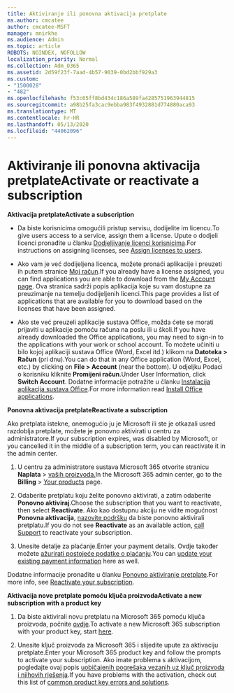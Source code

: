 ```yaml
---
title: Aktiviranje ili ponovna aktivacija pretplate
ms.author: cmcatee
author: cmcatee-MSFT
manager: mnirkhe
ms.audience: Admin
ms.topic: article
ROBOTS: NOINDEX, NOFOLLOW
localization_priority: Normal
ms.collection: Adm_O365
ms.assetid: 2d59f23f-7aad-4b57-9039-0bd2bbf929a3
ms.custom:
- "1500028"
- "482"
ms.openlocfilehash: f53c65ff8bd434c186a589fa4285751963944815
ms.sourcegitcommit: a98b25fa3cac9ebba983f4932881d774880aca93
ms.translationtype: MT
ms.contentlocale: hr-HR
ms.lasthandoff: 05/13/2020
ms.locfileid: "44062096"
---
```

# <a name="activate-or-reactivate-a-subscription"></a><span data-ttu-id="556ca-102">Aktiviranje ili ponovna aktivacija pretplate</span><span class="sxs-lookup"><span data-stu-id="556ca-102">Activate or reactivate a subscription</span></span>

<span data-ttu-id="556ca-103">**Aktivacija pretplate**</span><span class="sxs-lookup"><span data-stu-id="556ca-103">**Activate a subscription**</span></span>

- <span data-ttu-id="556ca-104">Da biste korisnicima omogućili pristup servisu, dodijelite im licencu.</span><span class="sxs-lookup"><span data-stu-id="556ca-104">To give users access to a service, assign them a license.</span></span> <span data-ttu-id="556ca-105">Upute o dodjeli licenci pronađite u članku [Dodjeljivanje licenci korisnicima](https://docs.microsoft.com/microsoft-365/admin/manage/assign-licenses-to-users).</span><span class="sxs-lookup"><span data-stu-id="556ca-105">For instructions on assigning licenses, see [Assign licenses to users](https://docs.microsoft.com/microsoft-365/admin/manage/assign-licenses-to-users).</span></span>

- <span data-ttu-id="556ca-106">Ako vam je već dodijeljena licenca, možete pronaći aplikacije i preuzeti ih putem stranice [Moj račun](https://portal.office.com/account/#installs).</span><span class="sxs-lookup"><span data-stu-id="556ca-106">If you already have a license assigned, you can find applications you are able to download from the [My Account page](https://portal.office.com/account/#installs).</span></span> <span data-ttu-id="556ca-107">Ova stranica sadrži popis aplikacija koje su vam dostupne za preuzimanje na temelju dodijeljenih licenci.</span><span class="sxs-lookup"><span data-stu-id="556ca-107">This page provides a list of applications that are available for you to download based on the licenses that have been assigned.</span></span>

- <span data-ttu-id="556ca-108">Ako ste već preuzeli aplikacije sustava Office, možda ćete se morati prijaviti u aplikacije pomoću računa na poslu ili u školi.</span><span class="sxs-lookup"><span data-stu-id="556ca-108">If you have already downloaded the Office applications, you may need to sign-in to the applications with your work or school account.</span></span> <span data-ttu-id="556ca-109">To možete učiniti u bilo kojoj aplikaciji sustava Office (Word, Excel itd.) klikom na **Datoteka > Račun** (pri dnu).</span><span class="sxs-lookup"><span data-stu-id="556ca-109">You can do that in any Office application (Word, Excel, etc.) by clicking on **File > Account** (near the bottom).</span></span> <span data-ttu-id="556ca-110">U odjeljku Podaci o korisniku kliknite **Promijeni račun**.</span><span class="sxs-lookup"><span data-stu-id="556ca-110">Under User Information, click **Switch Account**.</span></span> <span data-ttu-id="556ca-111">Dodatne informacije potražite u članku [Instalacija aplikacija sustava Office](https://docs.microsoft.com/microsoft-365/admin/setup/install-applications).</span><span class="sxs-lookup"><span data-stu-id="556ca-111">For more information read [Install Office applications](https://docs.microsoft.com/microsoft-365/admin/setup/install-applications).</span></span>

<span data-ttu-id="556ca-112">**Ponovna aktivacija pretplate**</span><span class="sxs-lookup"><span data-stu-id="556ca-112">**Reactivate a subscription**</span></span>

<span data-ttu-id="556ca-113">Ako pretplata istekne, onemogućio ju je Microsoft ili ste je otkazali usred razdoblja pretplate, možete je ponovno aktivirati u centru za administratore.</span><span class="sxs-lookup"><span data-stu-id="556ca-113">If your subscription expires, was disabled by Microsoft, or you cancelled it in the middle of a subscription term, you can reactivate it in the admin center.</span></span>
  
1. <span data-ttu-id="556ca-114">U centru za administratore sustava Microsoft 365 otvorite stranicu **Naplata**  >  [vaših proizvoda.](https://go.microsoft.com/fwlink/p/?linkid=842054)</span><span class="sxs-lookup"><span data-stu-id="556ca-114">In the Microsoft 365 admin center, go to the **Billing** > [Your products](https://go.microsoft.com/fwlink/p/?linkid=842054) page.</span></span>

2. <span data-ttu-id="556ca-115">Odaberite pretplatu koju želite ponovno aktivirati, a zatim odaberite **Ponovno aktiviraj**.</span><span class="sxs-lookup"><span data-stu-id="556ca-115">Choose the subscription that you want to reactivate, then select **Reactivate**.</span></span> <span data-ttu-id="556ca-116">Ako kao dostupnu akciju ne vidite mogućnost **Ponovna aktivacija**, [nazovite podršku](https://docs.microsoft.com/microsoft-365/admin/contact-support-for-business-products) da biste ponovno aktivirali pretplatu.</span><span class="sxs-lookup"><span data-stu-id="556ca-116">If you do not see **Reactivate** as an available action, [call Support](https://docs.microsoft.com/microsoft-365/admin/contact-support-for-business-products) to reactivate your subscription.</span></span>

3. <span data-ttu-id="556ca-117">Unesite detalje za plaćanje.</span><span class="sxs-lookup"><span data-stu-id="556ca-117">Enter your payment details.</span></span> <span data-ttu-id="556ca-118">Ovdje također možete [ažurirati postojeće podatke o plaćanju](https://docs.microsoft.com/microsoft-365/commerce/billing-and-payments/add-update-or-remove-credit-card-or-bank-account).</span><span class="sxs-lookup"><span data-stu-id="556ca-118">You can [update your existing payment information](https://docs.microsoft.com/microsoft-365/commerce/billing-and-payments/add-update-or-remove-credit-card-or-bank-account) here as well.</span></span>

<span data-ttu-id="556ca-119">Dodatne informacije pronađite u članku [Ponovno aktiviranje pretplate](https://docs.microsoft.com/microsoft-365/commerce/subscriptions/reactivate-your-subscription).</span><span class="sxs-lookup"><span data-stu-id="556ca-119">For more info, see [Reactivate your subscription](https://docs.microsoft.com/microsoft-365/commerce/subscriptions/reactivate-your-subscription).</span></span>

<span data-ttu-id="556ca-120">**Aktivacija nove pretplate pomoću ključa proizvoda**</span><span class="sxs-lookup"><span data-stu-id="556ca-120">**Activate a new subscription with a product key**</span></span>

1. <span data-ttu-id="556ca-121">Da biste aktivirali novu pretplatu na Microsoft 365 pomoću ključa proizvoda, počnite [ovdje](https://support.office.com/article/where-to-enter-your-office-product-key-0a82e5ae-739e-4b92-a6f4-2ec780c185db).</span><span class="sxs-lookup"><span data-stu-id="556ca-121">To activate a new Microsoft 365 subscription with your product key, start [here](https://support.office.com/article/where-to-enter-your-office-product-key-0a82e5ae-739e-4b92-a6f4-2ec780c185db).</span></span>

2. <span data-ttu-id="556ca-122">Unesite ključ proizvoda za Microsoft 365 i slijedite upute za aktivaciju pretplate.</span><span class="sxs-lookup"><span data-stu-id="556ca-122">Enter your Microsoft 365 product key and follow the prompts to activate your subscription.</span></span> <span data-ttu-id="556ca-123">Ako imate problema s aktivacijom, pogledajte ovaj popis [uobičajenih pogrešaka vezanih uz ključ proizvoda i njihovih rješenja](https://docs.microsoft.com/microsoft-365/commerce/product-key-errors-and-solutions).</span><span class="sxs-lookup"><span data-stu-id="556ca-123">If you have problems with the activation, check out this list of [common product key errors and solutions](https://docs.microsoft.com/microsoft-365/commerce/product-key-errors-and-solutions).</span></span>
